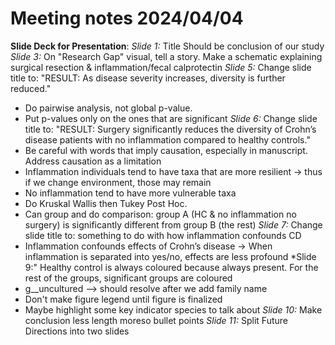 # Meeting notes 2024/04/04

**Slide Deck for Presentation**: 
*Slide 1:* Title Should be conclusion of our study
*Slide 3:* On "Research Gap" visual, tell a story. Make a schematic explaining surgical resection & inflammation/fecal calprotectin
*Slide 5:* Change slide title to: "RESULT: As disease severity increases, diversity is further reduced."
- Do pairwise analysis, not global p-value.
- Put p-values only on the ones that are significant
*Slide 6:* Change slide title to: "RESULT: Surgery significantly reduces the diversity of Crohn’s disease patients with no inflammation compared to healthy controls." 
- Be careful with words that imply causation, especially in manuscript. Address causation as a limitation
- Inflammation individuals tend to have taxa that are more resilient → thus if we change environment, those may remain
- No inflammation tend to have more vulnerable taxa
- Do Kruskal Wallis then Tukey Post Hoc.
- Can group and do comparison: group A (HC & no inflammation no surgery) is significantly different from group B (the rest)
*Slide 7:* Change slide title to: something to do with how inflammation confounds CD
- Inflammation confounds effects of Crohn’s disease → When inflammation is separated into yes/no, effects are less profound
*Slide 9:" Healthy control is always coloured because always present. For the rest of the groups, significant groups are coloured
- g__uncultured --> should resolve after we add family name
- Don't make figure legend until figure is finalized
- Maybe highlight some key indicator species to talk about
*Slide 10:* Make conclusion less length moreso bullet points 
*Slide 11:* Split Future Directions into two slides


